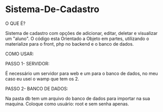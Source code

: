 # Sistema-De-Cadastro

  O QUE É?
  
  Sistema de cadastro com opções de adicionar, editar, deletar e visualizar um "aluno".
  O código esta Orientado a Objeto em partes, utilizando o materialize para o front, php
  no backend e o banco de dados.
  
  COMO USAR:
  
  PASSO 1- SERVIDOR:
  
  É necessário um servidor para web e um para o banco de dados, no meu caso eu usei o wamp 
  que tem os 2. 
  
  PASSO 2- BANCO DE DADOS:
  
  Na pasta db tem um arquivo do banco de dados para importar na sua maquina.
  Coloque como usuário: root e sem senha apenas.
  
